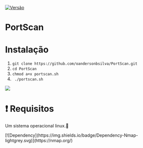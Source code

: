 [![Versão](https://img.shields.io/badge/Vers%C3%A3o-1.0-success.svg)](https://github.com/oandersonbsilva/PortScan/blob/master/portscan.sh)

# PortScan
    
# Instalação

<ol>
<li><code>git clone https://github.com/oandersonbsilva/PortScan.git</code></li>
<li><code>cd PortScan </code></li>
<li><code>chmod a+x portscan.sh</code></li>
<li><code> ./portscan.sh </code></li>
</ol>
<img src="https://raw.githubusercontent.com/oandersonbsilva/PortScan/master/image.jpg">

# :exclamation: Requisitos

<p>Um sistema operacional linux.🐧 </p>
 [![Dependency](https://img.shields.io/badge/Dependency-Nmap-lightgrey.svg)](https://nmap.org/) 

